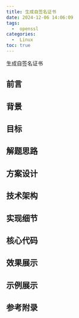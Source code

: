 ```yaml
---
title: 生成自签名证书
date: 2024-12-06 14:06:09
tags:
  -  openssl
categories:
  -  Linux
toc: true
---
```


生成自签名证书

<!-- more -->

## 前言
## 背景
## 目标
## 解题思路
## 方案设计
## 技术架构
## 实现细节
## 核心代码
## 效果展示
## 示例展示
## 参考附录

